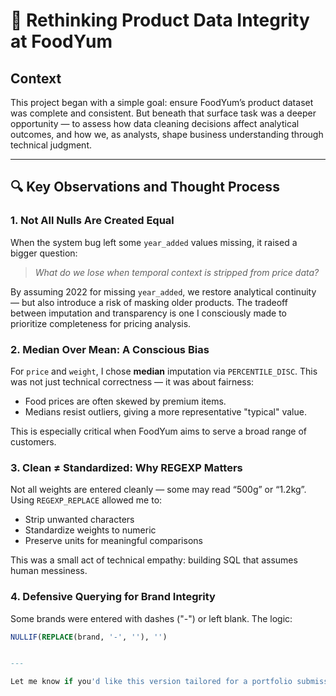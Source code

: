 # 🧠 Rethinking Product Data Integrity at FoodYum

## Context

This project began with a simple goal: ensure FoodYum’s product dataset was complete and consistent. But beneath that surface task was a deeper opportunity — to assess how data cleaning decisions affect analytical outcomes, and how we, as analysts, shape business understanding through technical judgment.

---

## 🔍 Key Observations and Thought Process

### 1. Not All Nulls Are Created Equal

When the system bug left some `year_added` values missing, it raised a bigger question:  
> *What do we lose when temporal context is stripped from price data?*

By assuming 2022 for missing `year_added`, we restore analytical continuity — but also introduce a risk of masking older products. The tradeoff between imputation and transparency is one I consciously made to prioritize completeness for pricing analysis.

### 2. Median Over Mean: A Conscious Bias

For `price` and `weight`, I chose **median** imputation via `PERCENTILE_DISC`. This was not just technical correctness — it was about fairness:
- Food prices are often skewed by premium items.
- Medians resist outliers, giving a more representative "typical" value.

This is especially critical when FoodYum aims to serve a broad range of customers.

### 3. Clean ≠ Standardized: Why REGEXP Matters

Not all weights are entered cleanly — some may read “500g” or “1.2kg”. Using `REGEXP_REPLACE` allowed me to:
- Strip unwanted characters
- Standardize weights to numeric
- Preserve units for meaningful comparisons

This was a small act of technical empathy: building SQL that assumes human messiness.

### 4. Defensive Querying for Brand Integrity

Some brands were entered with dashes ("-") or left blank. The logic:
```sql
NULLIF(REPLACE(brand, '-', ''), '')


---

Let me know if you'd like this version tailored for a portfolio submission, job application, or school project — or if you want a short reflective paragraph instead of a full README.
